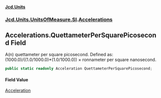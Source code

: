 #### [Jcd.Units](index.md 'index')
### [Jcd.Units.UnitsOfMeasure.SI](Jcd.Units.UnitsOfMeasure.SI.md 'Jcd.Units.UnitsOfMeasure.SI').[Accelerations](Accelerations.md 'Jcd.Units.UnitsOfMeasure.SI.Accelerations')

## Accelerations.QuettameterPerSquarePicosecond Field

A(n) quettameter per square picosecond. Defined as: (1000.0)/((1.0/1000.0)*(1.0/1000.0)) × ronnameter per square nanosecond.

```csharp
public static readonly Acceleration QuettameterPerSquarePicosecond;
```

#### Field Value
[Acceleration](Acceleration.md 'Jcd.Units.UnitTypes.Acceleration')